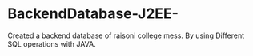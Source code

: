 # BackendDatabase-J2EE-
Created a backend database of raisoni college mess. By using Different SQL operations with JAVA. 
